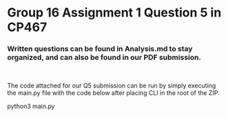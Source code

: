 # Group 16 Assignment 1 Question 5 in CP467
### Written questions can be found in Analysis.md to stay organized, and can also be found in our PDF submission.

<br>

The code attached for our Q5 submission can be run by simply executing the main.py file with the code below after placing CLI in the root of the ZIP:

python3 main.py
